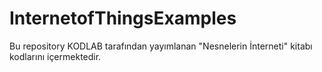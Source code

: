 # InternetofThingsExamples
Bu repository KODLAB tarafından yayımlanan "Nesnelerin İnterneti" kitabı kodlarını içermektedir. 

